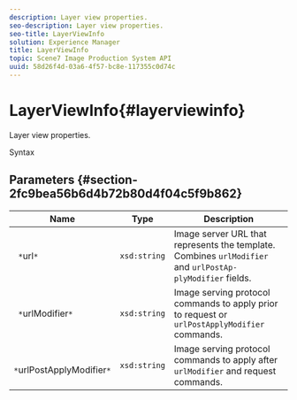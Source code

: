 ```yaml
---
description: Layer view properties.
seo-description: Layer view properties.
seo-title: LayerViewInfo
solution: Experience Manager
title: LayerViewInfo
topic: Scene7 Image Production System API
uuid: 58d26f4d-03a6-4f57-bc8e-117355c0d74c
---
```


# LayerViewInfo{#layerviewinfo}

Layer view properties.

 Syntax 

## Parameters {#section-2fc9bea56b6d4b72b80d4f04c5f9b862}

|  Name  | Type  | Description  |
|---|---|---|
|  ` *`url`*`  | `xsd:string`  |Image server URL that represents the template. Combines `urlModifier` and `urlPostAp- plyModifier` fields.  |
|  ` *`urlModifier`*`  | `xsd:string`  |Image serving protocol commands to apply prior to request or `urlPostApplyModifier` commands.  |
|  ` *`urlPostApplyModifier`*`  | `xsd:string`  |Image serving protocol commands to apply after `urlModifier` and request commands.  |

